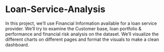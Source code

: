 # Loan-Service-Analysis
In this project, we’ll use Financial Information available for a loan service provider. We’ll try to examine the Customer base, loan portfolio & performance and financial risk analysis on the dataset.
We’ll visualize the different charts on different pages and format the visuals to make a clean dashboard.
